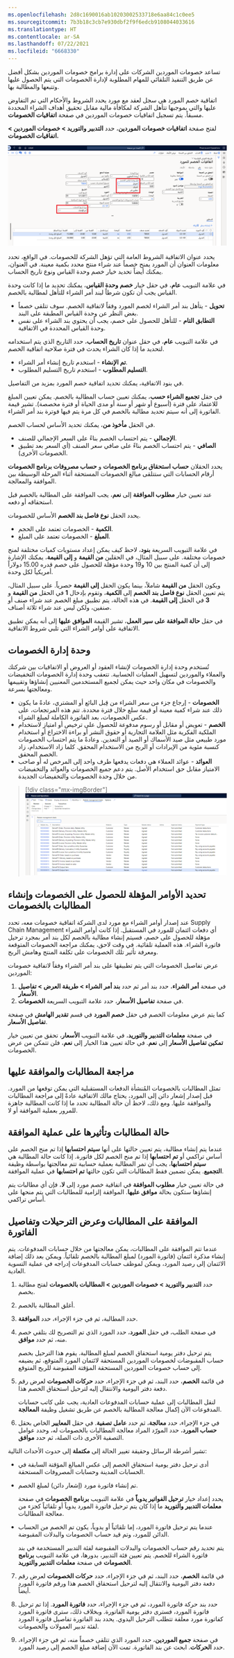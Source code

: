 ```yaml
---
ms.openlocfilehash: 2d8c1690016ab10203002533718e6aa84c1c0ee5
ms.sourcegitcommit: 7b3b18c3cb7e930dbf2f9f6edcb9108044033616
ms.translationtype: HT
ms.contentlocale: ar-SA
ms.lasthandoff: 07/22/2021
ms.locfileid: "6668330"
---
```

تساعد خصومات الموردين الشركات على إدارة برامج خصومات الموردين بشكل أفضل عن طريق التنفيذ التلقائي للمهام المطلوبة لإدارة الخصومات التي يتم الحصول عليها وتتبعها والمطالبة بها.

اتفاقية خصم المورد هي سجل لعقد مع مورد يحدد الشروط والأحكام التي تم التفاوض عليها والتي بموجبها تتأهل الشركة لمكافأة مالية مقابل تحقيق أهداف الشراء المحددة مسبقاً. يتم تسجيل اتفاقيات خصومات الموردين في صفحة **اتفاقيات الخصومات**.

لفتح صفحة **اتفاقيات خصومات الموردين**، حدد **التدبير والتوريد > خصومات الموردين > اتفاقيات الخصومات.**


[![لقطة شاشة لصفحة اتفاقيات خصومات الموردين.](../media/rebate-agreements.png)](../media/rebate-agreements.png#lightbox)

يحدد عنوان الاتفاقية الشروط العامة التي تؤهل الشركة للخصومات. في الواقع، تحدد معلومات العنوان أن المورد يمنح خصماً عند شراء منتج محدد بكمية معينة. في العنوان، يمكنك أيضاً تحديد خيار خصم وحدة القياس ونوع تاريخ الحساب.

في علامة التبويب **عام**، في حقل خيار **خصم وحدة القياس**، يمكنك تحديد ما إذا كانت وحدة القياس يجب أن تكون شرطاً لبند أمر الشراء للتأهل لمطالبة بالخصم.

-   **تحويل** - يتأهل بند أمر الشراء لخصم المورد وفقاً لاتفاقية الخصم. سوف تتلقى خصماً بغض النظر عن وحدة القياس المطبقة على البند.
-   **التطابق التام** - للتأهل للحصول على خصم، يجب أن يحتوي بند الشراء على نفس وحدة القياس المحددة في الاتفاقية.

في علامة التبويب **عام**، في حقل عنوان **تاريخ الحساب**، حدد التاريخ الذي يتم استخدامه لتحديد ما إذا كان الشراء يحدث في فترة صلاحية اتفاقية الخصم.

-   **تم الإنشاء** - استخدم تاريخ إنشاء أمر الشراء.
-   **التسليم المطلوب‬** - استخدم تاريخ التسليم المطلوب.

في بنود الاتفاقية، يمكنك تحديد اتفاقية خصم المورد بمزيد من التفاصيل.

في حقل **تجميع الشراء حسب**، يمكنك تعيين حساب المطالبة بالخصم. يمكن تعيين المبلغ للاعتماد على فترة (أسبوع أو شهر أو سنة أو مدى الحياة أو فترة مخصصة). تشير قيمة الفاتورة إلى أنه سيتم تحديد مطالبة بالخصم في كل مرة يتم فيها فوترة بند أمر الشراء.

في الحقل **مأخوذ من**، يمكنك تحديد الأساس لحساب الخصم.

-   **الإجمالي** - يتم احتساب الخصم بناءً على السعر الإجمالي للصنف.
-   **الصافي** - يتم احتساب الخصم بناءً على صافي سعر الصنف (أي السعر بعد تطبيق الخصومات الأخرى).

يحدد الحقلان **حساب استحقاق برنامج الخصومات** و **حساب مصروفات برنامج الخصومات** أرقام الحسابات التي ستتلقى مبالغ الخصومات المستحقة أثناء المرحلة الوسيطة بين الموافقة والمعالجة.

عند تعيين خيار **‏‫مطلوب الموافقة‬** إلى **نعم**، يجب الموافقة على المطالبة بالخصم قبل استحقاقه أو دفعه.

يحدد الحقل **نوع فاصل بند الخصم** الأساس للخصومات.

-   **الكمية** - الخصومات تعتمد على الحجم.
-   **المبلغ** - الخصومات تعتمد على المبلغ.

في علامة التبويب السريعة **بنود**، لاحظ كيف يمكن إعداد مستويات كميات مختلفة لمنح خصومات مختلفة. على سبيل المثال، في الحقلين **من القيمة** و **إلى القيمة**، يمكنك الإشارة إلى أن كمية المنتج بين 10 و19 وحدة مؤهلة للحصول على خصم قدره 15.00 دولاراً أمريكياً لكل وحدة.

ويكون الحقل **من القيمة** شاملاً، بينما يكون الحقل **إلى القيمة** حصرياً.
على سبيل المثال، يتم تعيين الحقل **نوع فاصل بند الخصم** إلى **الكمية**، وتقوم بإدخال **1** في الحقل **من القيمة** و **3** في الحقل **إلى القيمة**. في هذه الحالة، يتم تطبيق مبلغ الخصم عند شراء صنف أو صنفين، ولكن ليس عند شراء ثلاثة أصناف.

في حقل **حالة الموافقة على سير العمل**، تشير القيمة **الموافق عليها** إلى أنه يمكن تطبيق الاتفاقية على أوامر الشراء التي تلبي شروط الاتفاقية.

## <a name="the-rebate-management-module"></a>وحدة إدارة الخصومات
تُستخدم وحدة إدارة الخصومات لإنشاء العقود أو العروض أو الاتفاقيات بين شركتك والعملاء والموردين لتسهيل العمليات الحسابية. تتعقب وحدة إدارة الخصومات التخفيضات والخصومات في مكان واحد حيث يمكن لجميع المستخدمين المعنيين إنشاؤها وتقييمها ومعالجتها بسرعة.

- **الخصومات** - إرجاع جزء من سعر الشراء من قِبل البائع أو المشتري، عادةً ما يكون ذلك عند شراء كمية معينة أو قيمة سلع خلال فترة محددة. تتم هذه المرتجعات، على عكس الخصومات، بعد الفاتورة الكاملة لمبلغ الشراء.
- **الخصم** - تعويض أو مقابل أو رسوم مدفوعة للحصول على ترخيص أو امتياز لاستخدام الملكية الفكرية مثل العلامة التجارية أو حقوق النشر أو براءة الاختراع أو استخدام مورد طبيعي مثل صيد الأسماك أو الصيد أو التعدين. وعادةً ما يتم احتساب الخصومات كنسبة مئوية من الإيرادات أو الربح من الاستخدام المحقق. كلما زاد الاستخدام، زاد الخصم المحقق.
- **العوائد** - عوائد العملاء هي دفعات يدفعها طرف واحد إلى المرخص له أو صاحب الامتياز مقابل حق استخدام الأصل. يتم دعم جميع الخصومات والعوائد والتخفيضات من خلال وحدة الخصومات والتخفيضات الجديدة.
 
> [!div class="mx-imgBorder"]
> [![لقطة شاشة لصفحة صفقات إدارة الخصومات.](../media/rebates-ss.png)](../media/rebates-ss.png#lightbox)

## <a name="identify-orders-that-qualify-for-rebates-and-generate-rebate-claims"></a>تحديد الأوامر المؤهلة للحصول على الخصومات وإنشاء المطالبات بالخصومات 

عند إصدار أوامر الشراء مع مورد لدى الشركة اتفاقية خصومات معه، تحدد Supply Chain Management أي دفعات ائتمان للمورد في المستقبل. إذا كانت أوامر الشراء مؤهلة للحصول على خصم، فسيتم إنشاء مطالبة بالخصم لكل بند أمر بمجرد ترحيل فاتورة الشراء. هذه العملية تلقائية. في وقت لاحق، يمكنك مراجعة الخصومات المتوقعة ومعرفة تأثير تلك الخصومات على تكلفة المنتج وهامش الربح.

عرض تفاصيل الخصومات التي يتم تطبيقها على بند أمر الشراء وفقاً لاتفاقية خصومات الموردين:

1.  في صفحة **أمر الشراء**، حدد بند أمر ثم حدد **بند أمر الشراء > طريقة العرض > تفاصيل الأسعار**.
2.  في صفحة **تفاصيل الأسعار**، حدد علامة التبويب السريعة **الخصومات**.

كما يتم عرض معلومات الخصم في حقل **خصم المورد** في قسم **تقدير الهامش** في صفحة **تفاصيل الأسعار**.

في صفحة **معلمات التدبير والتوريد**، في علامة التبويب **الأسعار**، تحقق من تعيين خيار **تمكين تفاصيل الأسعار** إلى **نعم**.
في حالة تعيين هذا الخيار إلى **نعم**، فلن تتمكن من عرض الخصومات.

## <a name="review-and-approve-claims"></a>مراجعة المطالبات والموافقة عليها 

تمثل المطالبات بالخصومات المُنشأة الدفعات المستقبلية التي يمكن توقعها من المورد. قبل إصدار إشعار دائن إلى المورد، يحتاج مالك الاتفاقية عادةً إلى مراجعة المطالبات والموافقة عليها. ومع ذلك، لاحظ أن حالة المطالبة تحدد ما إذا كانت المطالبة جاهزة للمرور بعملية الموافقة أو لا.

## <a name="status-of-claims-and-the-effect-on-the-approval-process"></a>حالة المطالبات وتأثيرها على عملية الموافقة 

عندما يتم إنشاء مطالبة، يتم تعيين حالتها على أنها **سيتم احتسابها** إذا تم منح الخصم على أساس تراكمي أو **تم احتسابها** إذا تم منح الخصم لكل فاتورة. إذا كانت حالة المطالبة هي **سيتم احتسابها**، يجب أن تمر المطالبة بعملية حسابية تتم معالجتها بواسطة وظيفة **التجميع**. يمكن تضمين فقط المطالبات التي تكون حالتها **تم احتسابها** في عملية الموافقة.

في حالة تعيين خيار **مطلوب الموافقة** في اتفاقية خصم مورد إلى **لا**، فإن أي مطالبات يتم إنشاؤها ستكون بحالة **موافق عليها**. الموافقة إلزامية للمطالبات التي يتم منحها على أساس تراكمي.

## <a name="approve-claims-and-view-postings-and-invoice-details"></a>الموافقة على المطالبات وعرض الترحيلات وتفاصيل الفاتورة 

عندما تتم الموافقة على المطالبات، يمكن معالجتها من خلال حسابات المدفوعات. يتم إنشاء مذكرة ائتمان (فاتورة المورد) لمبلغ المطالبة بالخصم تلقائياً. ويمكن بعد ذلك إضافة الائتمان إلى رصيد المورد، ويمكن لموظف حسابات المدفوعات إدراجه في عملية التسوية العادية.

1.  حدد **التدبير والتوريد > خصومات الموردين > المطالبات بالخصومات** لفتح مطالبة بخصم.
2.  أغلق المطالبة بالخصم.
3.  حدد المطالبة، ثم في جزء الإجراء، حدد **الموافقة**.
4.  في صفحة الطلب، في حقل **المورد**، حدد المورد الذي تم التصريح لك بتلقي خصم منه، ثم حدد **موافق**.

    يتم ترحيل دفتر يومية استحقاق الخصم لمبلغ المطالبة. يقوم هذا الترحيل بخصم حساب المقبوضات لخصومات الموردين المستحقة لائتمان المورد المتوقع، ثم يضيفه إلى حساب خصومات الموردين المستحقة المؤقتة المقبوضة للربح المتوقع.
5.  في قائمة **الخصم**، حدد البند، ثم في جزء الإجراء، حدد **حركات الخصومات** لعرض رقم دفعة دفتر اليومية والانتقال إليه لترحيل استحقاق الخصم هذا.

    لنقل المطالبات إلى عملية حسابات المدفوعات العادية، يجب على كاتب حسابات المدفوعات الآن إكمال معالجة المطالبة بالخصم عن طريق تشغيل وظيفة **المعالجة**.
6.  في جزء الإجراء، حدد **معالجة**، ثم حدد **عامل تصفية**.
    في حقل **المعايير** الخاص بحقل **حساب المورد**، حدد المورّد المراد معالجة المطالبات بالخصومات له، وحدد عوامل التصفية الأخرى ذات الصلة، ثم حدد **موافق**.

تشير أشرطة الرسائل وحقيقة تغيير الحالة إلى **مكتملة** إلى حدوث الأحداث التالية:

-   أدى ترحيل دفتر يومية استحقاق الخصم إلى عكس المبالغ المؤقتة السابقة في الحسابات المدينة وحسابات المصروفات المستحقة.

-   تم إنشاء فاتورة مورد (إشعار دائن) لمبلغ الخصم.

    يحدد إعداد خيار **ترحيل الفواتير يدوياً** في علامة التبويب **برنامج الخصومات** في صفحة **معلمات التدبير والتوريد** ما إذا كان يتم ترحيل فاتورة المورد يدوياً أو تلقائياً كجزء من معالجة المطالبات.
-   عندما يتم ترحيل فاتورة المورد، إما تلقائياً أو يدوياً، يكون تم الخصم من الحساب الدائن للمورد، وتم قيد حساب الخصومات والبدلات المقبوضة.

    يتم تحديد رقم حساب الخصومات والبدلات المقبوضة لفئة التدبير المستخدمة في بند فاتورة الشراء للخصم. يتم تعيين فئة التدبير، بدورها، في علامة التبويب **برنامج الخصومات** في صفحة **معلمات التدبير والتوريد**.

7.  في قائمة **الخصم**، حدد البند، ثم في جزء الإجراء، حدد **حركات الخصومات** لعرض رقم دفعة دفتر اليومية والانتقال إليه لترحيل استحقاق الخصم هذا ورقم فاتورة المورد أيضاً.

8.  حدد بند حركة فاتورة المورد، ثم في جزء الإجراء، حدد **فاتورة المورد**. إذا تم ترحيل فاتورة المورد، فسترى دفتر يومية الفاتورة. وبخلاف ذلك، سترى فاتورة المورد كفاتورة مورد معلقة تتطلب الترحيل اليدوي. 
    يحدد بند الفاتورة تفاصيل فاتورة المورد لفئة تدبير العمولات والخصومات.

10. في صفحة **جميع الموردين**، حدد المورد الذي تتلقى خصماً منه، ثم في جزء الإجراء، حدد **الحركات**.
    ابحث عن بند الفاتورة. تمت الآن إضافة مبلغ الخصم إلى رصيد المورد.
